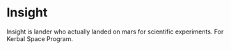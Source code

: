 # Insight
Insight is lander who actually landed on mars for scientific experiments. For Kerbal Space Program.

